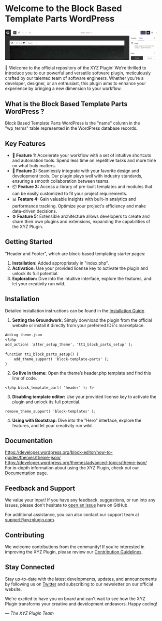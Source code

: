 # Welcome to the Block Based Template Parts WordPress

![Plugin Logo](plugin_logo.png)

👋 Welcome to the official repository of the XYZ Plugin! We're thrilled to introduce you to our powerful and versatile software plugin, meticulously crafted by our talented team of software engineers. Whether you're a developer, designer, or an enthusiast, this plugin aims to enhance your experience by bringing a new dimension to your workflow.

## What is the Block Based Template Parts WordPress ?

Block Based Template Parts WordPress is the "name" column in the "wp_terms" table represented in the WordPress database records.

## Key Features

- 🚀 **Feature 1:** Accelerate your workflow with a set of intuitive shortcuts and automation tools. Spend less time on repetitive tasks and more time on what truly matters.
- 🎨 **Feature 2:** Seamlessly integrate with your favorite design and development tools. Our plugin plays well with industry standards, ensuring a smooth collaboration between teams.
- 📦 **Feature 3:** Access a library of pre-built templates and modules that can be easily customized to fit your project requirements.
- 📊 **Feature 4:** Gain valuable insights with built-in analytics and performance tracking. Optimize your project's efficiency and make data-driven decisions.
- ⚙️ **Feature 5:** Extensible architecture allows developers to create and share their own plugins and extensions, expanding the capabilities of the XYZ Plugin.

## Getting Started

"Header and Footer", which are block-based templating starter pages:

1. **Installation:** Added appropriately in "index.php".
2. **Activation:** Use your provided license key to activate the plugin and unlock its full potential.
3. **Exploration:** Dive into the intuitive interface, explore the features, and let your creativity run wild.

## Installation

Detailed installation instructions can be found in the [Installation Guide](installation_guide.md).
1. **Setting the Groundwork:** Simply download the plugin from the official website or install it directly from your preferred IDE's marketplace.
```
Adding theme.json
<?php
add_action( 'after_setup_theme', 'tt1_block_parts_setup' );

function tt1_block_parts_setup() {
    add_theme_support( 'block-template-parts' );
}
```
2. **Go live in theme:** Open the theme’s header.php template and find this line of code.
```
<?php block_template_part( 'header' ); ?>
```
3. **Disabling template editor:** Use your provided license key to activate the plugin and unlock its full potential.
```
remove_theme_support( 'block-templates' );
```
4. **Using with Bootstrap:** Dive into the "Hero" interface, explore the features, and let your creativity run wild.

## Documentation
https://developer.wordpress.org/block-editor/how-to-guides/themes/theme-json/ <br />
https://developer.wordpress.org/themes/advanced-topics/theme-json/ <br />
For in-depth information about using the XYZ Plugin, check out our [Documentation](documentation.md) page.

## Feedback and Support

We value your input! If you have any feedback, suggestions, or run into any issues, please don't hesitate to [open an issue](../../issues) here on GitHub.

For additional assistance, you can also contact our support team at support@xyzplugin.com.

## Contributing

We welcome contributions from the community! If you're interested in improving the XYZ Plugin, please review our [Contribution Guidelines](contributing.md).

## Stay Connected

Stay up-to-date with the latest developments, updates, and announcements by following us on [Twitter](https://twitter.com/xyzplugin) and subscribing to our newsletter on our official website.

We're excited to have you on board and can't wait to see how the XYZ Plugin transforms your creative and development endeavors. Happy coding!

*— The XYZ Plugin Team*
